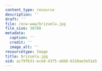 ```yaml
---
content_type: resource
description: ''
draft: ''
file: /ocw-www/brizuela.jpg
file_size: 38780
metadata:
  caption: ''
  credit: ''
  image_alt: ''
resourcetype: Image
title: brizuela.jpg
uid: ac79fb31-ece8-43f5-a6b8-6310ae3e51e5
---
```

